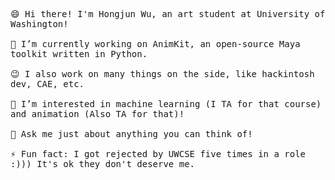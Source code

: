 <p>
  <samp>
    <br>😄 Hi there! I'm Hongjun Wu, an art student at University of Washington!<br>
    <br>🔭 I’m currently working on AnimKit, an open-source Maya toolkit written in Python.<br>
    <br>😉 I also work on many things on the side, like hackintosh dev, CAE, etc.<br>
    <br>🌱 I’m interested in machine learning (I TA for that course) and animation (Also TA for that)! <br>
    <br>💬 Ask me just about anything you can think of!<br>
    <br>⚡ Fun fact: I got rejected by UWCSE five times in a role :))) It's ok they don't deserve me.<br>
  </samp>
</p>

<!-- <img src="https://github-readme-stats.vercel.app/api?username=errrneist&show_icons=true"> -->
